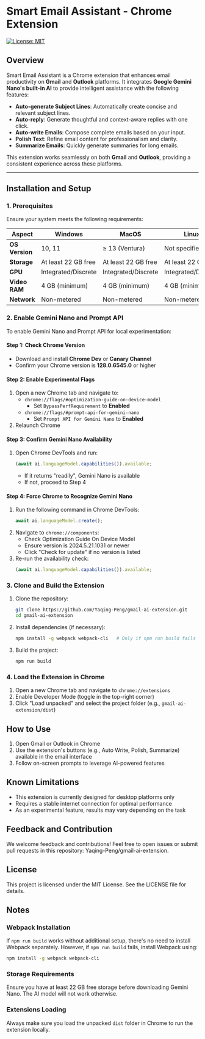# Smart Email Assistant - Chrome Extension

[![License: MIT](https://img.shields.io/badge/License-MIT-blue.svg)](LICENSE)

## Overview

Smart Email Assistant is a Chrome extension that enhances email productivity on **Gmail** and **Outlook** platforms. It integrates **Google Gemini Nano's built-in AI** to provide intelligent assistance with the following features:

- **Auto-generate Subject Lines**: Automatically create concise and relevant subject lines.
- **Auto-reply**: Generate thoughtful and context-aware replies with one click.
- **Auto-write Emails**: Compose complete emails based on your input.
- **Polish Text**: Refine email content for professionalism and clarity.
- **Summarize Emails**: Quickly generate summaries for long emails.

This extension works seamlessly on both **Gmail** and **Outlook**, providing a consistent experience across these platforms.

---

## Installation and Setup

### 1. Prerequisites

Ensure your system meets the following requirements:

| **Aspect**         | **Windows**           | **MacOS**                | **Linux** |
|---------------------|-----------------------|--------------------------|-----------|
| **OS Version**      | 10, 11               | ≥ 13 (Ventura)           | Not specified |
| **Storage**         | At least 22 GB free  | At least 22 GB free      | At least 22 GB free |
| **GPU**             | Integrated/Discrete  | Integrated/Discrete      | Integrated/Discrete |
| **Video RAM**       | 4 GB (minimum)       | 4 GB (minimum)           | 4 GB (minimum) |
| **Network**         | Non-metered          | Non-metered              | Non-metered |

### 2. Enable Gemini Nano and Prompt API

To enable Gemini Nano and Prompt API for local experimentation:

#### Step 1: Check Chrome Version
- Download and install **Chrome Dev** or **Canary Channel**
- Confirm your Chrome version is **128.0.6545.0** or higher

#### Step 2: Enable Experimental Flags
1. Open a new Chrome tab and navigate to:
   - `chrome://flags/#optimization-guide-on-device-model`
     - Set `BypassPerfRequirement` to **Enabled**
   - `chrome://flags/#prompt-api-for-gemini-nano`
     - Set `Prompt API for Gemini Nano` to **Enabled**
2. Relaunch Chrome

#### Step 3: Confirm Gemini Nano Availability
1. Open Chrome DevTools and run:
   ```javascript
   (await ai.languageModel.capabilities()).available;
   ```
   - If it returns "readily", Gemini Nano is available
   - If not, proceed to Step 4

#### Step 4: Force Chrome to Recognize Gemini Nano
1. Run the following command in Chrome DevTools:
   ```javascript
   await ai.languageModel.create();
   ```
2. Navigate to `chrome://components`:
   - Check Optimization Guide On Device Model
   - Ensure version is 2024.5.21.1031 or newer
   - Click "Check for update" if no version is listed
3. Re-run the availability check:
   ```javascript
   (await ai.languageModel.capabilities()).available;
   ```

### 3. Clone and Build the Extension

1. Clone the repository:
   ```bash
   git clone https://github.com/Yaqing-Peng/gmail-ai-extension.git
   cd gmail-ai-extension
   ```

2. Install dependencies (if necessary):
   ```bash
   npm install -g webpack webpack-cli   # Only if npm run build fails
   ```

3. Build the project:
   ```bash
   npm run build
   ```

### 4. Load the Extension in Chrome

1. Open a new Chrome tab and navigate to `chrome://extensions`
2. Enable Developer Mode (toggle in the top-right corner)
3. Click "Load unpacked" and select the project folder (e.g., `gmail-ai-extension/dist`)

## How to Use

1. Open Gmail or Outlook in Chrome
2. Use the extension's buttons (e.g., Auto Write, Polish, Summarize) available in the email interface
3. Follow on-screen prompts to leverage AI-powered features

## Known Limitations

- This extension is currently designed for desktop platforms only
- Requires a stable internet connection for optimal performance
- As an experimental feature, results may vary depending on the task

## Feedback and Contribution

We welcome feedback and contributions! Feel free to open issues or submit pull requests in this repository: Yaqing-Peng/gmail-ai-extension.

## License

This project is licensed under the MIT License. See the LICENSE file for details.

## Notes

### Webpack Installation
If `npm run build` works without additional setup, there's no need to install Webpack separately. However, if `npm run build` fails, install Webpack using:
```bash
npm install -g webpack webpack-cli
```

### Storage Requirements
Ensure you have at least 22 GB free storage before downloading Gemini Nano. The AI model will not work otherwise.

### Extensions Loading
Always make sure you load the unpacked `dist` folder in Chrome to run the extension locally.
